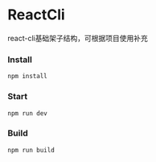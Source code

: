 # ReactCli
react-cli基础架子结构，可根据项目使用补充

### Install
```
npm install
```
### Start
```
npm run dev
```
### Build
```
npm run build
```
